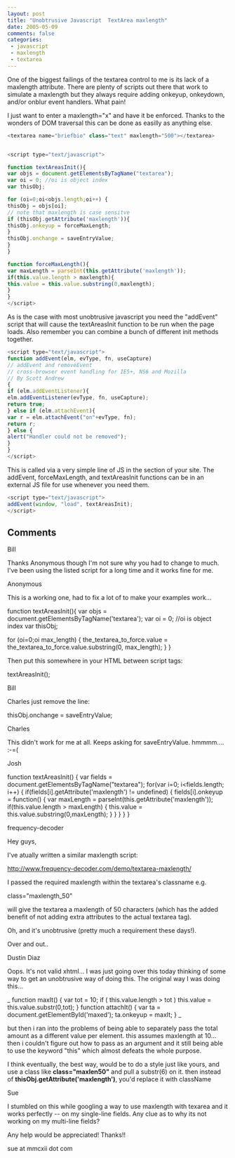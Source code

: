 ```yaml
---
layout: post
title: "Unobtrusive Javascript  TextArea maxlength"
date: 2005-05-09
comments: false
categories:
 - javascript
 - maxlength
 - textarea
---
```

One of the biggest failings of the textarea control to me is its lack of a
maxlength attribute. There are plenty of scripts out there that work to
simulate a maxlength but they always require adding onkeyup, onkeydown, and/or
onblur event handlers. What pain!

I just want to enter a maxlength="x" and have it be enforced. Thanks to the
wonders of DOM traversal this can be done as easilly as anything else.


```js
<textarea name="briefbio" class="text" maxlength="500"></textarea>


<script type="text/javascript">

function textAreasInit(){
var objs = document.getElementsByTagName("textarea");
var oi = 0; //oi is object index
var thisObj;

for (oi=0;oi<objs.length;oi++) {
thisObj = objs[oi];
// note that maxlength is case sensitve
if (thisObj.getAttribute('maxlength')){
thisObj.onkeyup = forceMaxLength;
}
thisObj.onchange = saveEntryValue;
}
}

function forceMaxLength(){
var maxLength = parseInt(this.getAttribute('maxlength'));
if(this.value.length > maxlength){
this.value = this.value.substring(0,maxlength);
}
}
</script>

```

As is the case with most unobtrusive javascript you need the "addEvent" script
that will cause the textAreasInit function to be run when the page loads. Also
remember you can combine a bunch of different init methods together.

```js
<script type="text/javascript">
function addEvent(elm, evType, fn, useCapture)
// addEvent and removeEvent
// cross-browser event handling for IE5+, NS6 and Mozilla
// By Scott Andrew
{
if (elm.addEventListener){
elm.addEventListener(evType, fn, useCapture);
return true;
} else if (elm.attachEvent){
var r = elm.attachEvent("on"+evType, fn);
return r;
} else {
alert("Handler could not be removed");
}
}
</script>

```


This is called via a very simple line of JS in the <head> section of
your site. The addEvent, forceMaxLength, and textAreasInit functions can be in
an external JS file for use whenever you need them.

```js
<script type="text/javascript">
addEvent(window, "load", textAreasInit);
</script>

```


## Comments

Bill

Thanks Anonymous though I'm not sure why you had to change to much. I've been
using the listed script for a long time and it works fine for me.

Anonymous

This is a working one, had to fix a lot of to make your examples work...

function textAreasInit(){
var objs = document.getElementsByTagName('textarea');
var oi = 0; //oi is object index
var thisObj;

for (oi=0;oi max_length) {
the_textarea_to_force.value = the_textarea_to_force.value.substring(0,
max_length);
}
}

Then put this somewhere in your HTML between script tags:

textAreasInit();

Bill

Charles just remove the line:

thisObj.onchange = saveEntryValue;

Charles

This didn't work for me at all. Keeps asking for saveEntryValue. hmmmm....
:-=(

Josh

function textAreasInit()
{
var fields = document.getElementsByTagName("textarea");
for(var i=0; i<fields.length; i++)
{
if(fields[i].getAttribute('maxlength') != undefined)
{
fields[i].onkeyup = function()
{
var maxLength = parseInt(this.getAttribute('maxlength'));
if(this.value.length > maxLength)
{
this.value = this.value.substring(0,maxLength);
}
}
}
}
}

frequency-decoder

Hey guys,

I've atually written a similar maxlength script:

http://www.frequency-decoder.com/demo/textarea-maxlength/

I passed the required maxlength within the textarea's classname e.g.

class="maxlength_50"

will give the textarea a maxlength of 50 characters (which has the added
benefit of not adding extra attributes to the actual textarea tag).

Oh, and it's unobtrusive (pretty much a requirement these days!).

Over and out..

Dustin Diaz

Oops. It's not valid xhtml...
I was just going over this today thinking of some way to get an unobtrusive
way of doing this. The original way I was doing this...

_
function maxIt()
{
var tot = 10;
if ( this.value.length > tot )
this.value = this.value.substr(0,tot);
}
function attachIt()
{
var ta = document.getElementById('maxed');
ta.onkeyup = maxIt;
}
_

but then i ran into the problems of being able to separately pass the total
amount as a different value per element. this assumes maxlength at 10... then
i couldn't figure out how to pass as an argument and it still being able to
use the keyword "this" which almost defeats the whole purpose.

I think eventually, the best way, would be to do a style just like yours, and
use a class like **class="maxlen50"** and pull a substr(6) on it. then instead
of **thisObj.getAttribute('maxlength')**, you'd replace it with className

Sue

I stumbled on this while googling a way to use maxlength with texarea and it
works perfectly -- on my single-line fields. Any clue as to why its not
working on my multi-line fields?

Any help would be appreciated! Thanks!!

sue at mmcxii dot com


